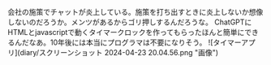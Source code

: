会社の施策でチャットが炎上している。施策を打ち出すときに炎上しないか想像しないのだろうか。メンツがあるからゴリ押しするんだろうな。
ChatGPTにHTMLとjavascriptで動くタイマークロックを作ってもらったほんと簡単にできるんだなあ。10年後には本当にプログラマは不要になりそう。
![タイマーアプリ](diary/スクリーンショット 2024-04-23 20.04.56.png "画像")
